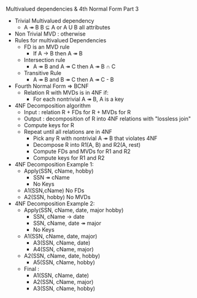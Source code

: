 Multivalued dependencies & 4th Normal Form Part 3
  - Trivial Multivalued dependency  
    - A ↠ B  B ⊆ A or A U B all attributes
  - Non Trivial MVD : otherwise
  - Rules for multivalued Dependencies
    - FD is an MVD rule
      - If A → B then A ↠ B
    - Intersection rule
      - A ↠ B and A ↠ C then A ↠ B ∩ C
    - Transitive Rule
      - A ↠ B and B ↠ C then A ↠ C - B
  - Fourth Normal Form => BCNF
    - Relation R with MVDs is in 4NF if:
      - For each nontrivial A ↠ B, A is a key
  - 4NF Decomposition algorithm
    - Input : relation R + FDs for R + MVDs for R
    - Output : decomposition of R into 4NF relations with "lossless join"
    - Compute keys for R
    - Repeat until all relations are in 4NF
      - Pick any R with nontrivial A ↠ B that violates 4NF
      - Decompose R into R1(A, B) and R2(A, rest)
      - Compute FDs and MVDs for R1 and R2
      - Compute keys for R1 and R2
  - 4NF Decomposition Example 1:
    - Apply(SSN, cName, hobby)
      - SSN ↠ cName
      - No Keys
    - A1(SSN,cName) No FDs
    - A2(SSN, hobby) No MVDs
  - 4NF Decomposition Example 2:
    - Apply(SSN, cName, date, major hobby)
      - SSN, cName → date
      - SSN, cName, date ↠ major
      - No Keys
    - A1(SSN, cName, date, major)
      - A3(SSN, cName, date)
      - A4(SSN, cName, major)
    - A2(SSN, cName, date, hobby)
      - A5(SSN, cName, hobby)
    - Final : 
      - A1(SSN, cName, date)
      - A2(SSN, cName, major)
      - A3(SSN, cName, hobby)
